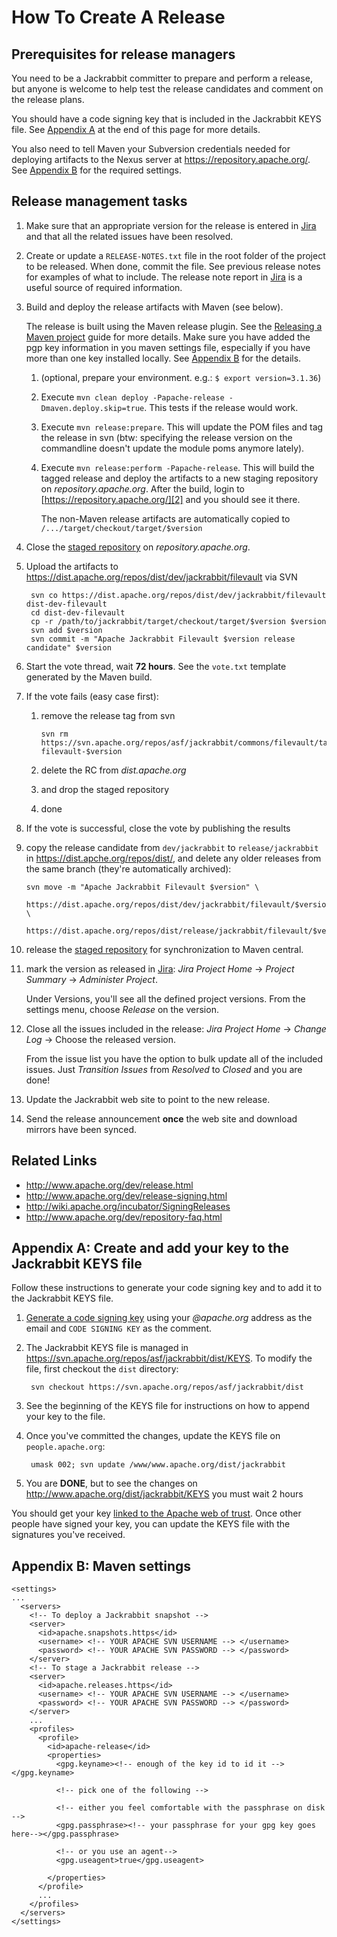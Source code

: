 <!--
   Licensed to the Apache Software Foundation (ASF) under one or more
   contributor license agreements.  See the NOTICE file distributed with
   this work for additional information regarding copyright ownership.
   The ASF licenses this file to You under the Apache License, Version 2.0
   (the "License"); you may not use this file except in compliance with
   the License.  You may obtain a copy of the License at

       http://www.apache.org/licenses/LICENSE-2.0

   Unless required by applicable law or agreed to in writing, software
   distributed under the License is distributed on an "AS IS" BASIS,
   WITHOUT WARRANTIES OR CONDITIONS OF ANY KIND, either express or implied.
   See the License for the specific language governing permissions and
   limitations under the License.
-->

How To Create A Release
========================================================================================================================
<!-- line width set to 120 characters. please break lines so that this file also looks good in vi -->

Prerequisites for release managers
----------------------------------
You need to be a Jackrabbit committer to prepare and perform a release, but anyone is welcome to help test the release
candidates and comment on the release plans.

You should have a code signing key that is included in the Jackrabbit KEYS file. See [Appendix A](#A) at the end of 
this page for more details.

You also need to tell Maven your Subversion credentials needed for deploying artifacts to the Nexus server at 
https://repository.apache.org/. See [Appendix B](#B) for the required settings.

Release management tasks
------------------------
1. Make sure that an appropriate version for the release is entered in [Jira][3] and that all the related issues have
   been resolved.
   
2. Create or update a `RELEASE-NOTES.txt` file in the root folder of the project to be released. When done, commit the
   file. See previous release notes for examples of what to include. The release note report in [Jira][3] is a useful
   source of required information.
   
3. Build and deploy the release artifacts with Maven (see below).

    The release is built using the Maven release plugin. See the [Releasing a Maven project][4] guide for more
    details. Make sure you have added the pgp key information in you maven settings file, especially if you have 
    more than one key installed locally. See [Appendix B](#B) for the details.
    
    1. (optional, prepare your environment. e.g.: `$ export version=3.1.36`)
    2. Execute `mvn clean deploy -Papache-release -Dmaven.deploy.skip=true`. This tests if the release would work.
    3. Execute `mvn release:prepare`. This will update the POM files and tag the release in svn (btw: specifying the
        release version on the commandline doesn't update the module poms anymore lately).
    4. Execute `mvn release:perform -Papache-release`. This will build the tagged release and deploy the artifacts to
        a new staging repository on _repository.apache.org_. 
        After the build, login to [https://repository.apache.org/][2] and you should see it there.

        The non-Maven release artifacts are automatically copied to `/.../target/checkout/target/$version`

4. Close the [staged repository][2] on _repository.apache.org_.

5. Upload the artifacts to https://dist.apache.org/repos/dist/dev/jackrabbit/filevault via SVN
       
        svn co https://dist.apache.org/repos/dist/dev/jackrabbit/filevault dist-dev-filevault
        cd dist-dev-filevault
        cp -r /path/to/jackrabbit/target/checkout/target/$version $version
        svn add $version
        svn commit -m "Apache Jackrabbit Filevault $version release candidate" $version
       
6. Start the vote thread, wait **72 hours**. See the `vote.txt` template generated by the Maven build.

7. If the vote fails (easy case first):
    1. remove the release tag from svn

       ````
       svn rm https://svn.apache.org/repos/asf/jackrabbit/commons/filevault/tags/jackrabbit-filevault-$version
       ````

    2. delete the RC from _dist.apache.org_
    3. and drop the staged repository
    4. done 
 
8. If the vote is successful, close the vote by publishing the results

9. copy the release candidate from `dev/jackrabbit` to `release/jackrabbit` in 
   https://dist.apche.org/repos/dist/, and delete any older releases from the same branch 
   (they're automatically archived):

    ```` 
    svn move -m "Apache Jackrabbit Filevault $version" \
        https://dist.apache.org/repos/dist/dev/jackrabbit/filevault/$version \
        https://dist.apache.org/repos/dist/release/jackrabbit/filevault/$version
    ````

10. release the [staged repository][2] for synchronization to Maven central.

11. mark the version as released in [Jira][3]:
    _Jira Project Home_ -> _Project Summary_ -> _Administer Project_. 
        
    Under Versions, you'll see all the defined project versions. 
    From the settings menu, choose *Release* on the version.

12. Close all the issues included in the release: 
    _Jira Project Home_ -> _Change Log_ -> Choose the released version. 
        
    From the issue list you have the option to bulk update all of the included issues. 
    Just *Transition Issues* from *Resolved* to *Closed* and you are done!

13. Update the Jackrabbit web site to point to the new release.

14. Send the release announcement **once** the web site and download mirrors have been synced.


Related Links
-------------
* http://www.apache.org/dev/release.html
* http://www.apache.org/dev/release-signing.html
* http://wiki.apache.org/incubator/SigningReleases
* http://www.apache.org/dev/repository-faq.html

  
<a name="A"></a>
Appendix A: Create and add your key to the Jackrabbit KEYS file
---------------------------------------------------------------
Follow these instructions to generate your code signing key and to add it to the Jackrabbit KEYS file.

1. [Generate a code signing key][0] using your _@apache.org_ address as the email and `CODE SIGNING KEY` as the
   comment.
    
2. The Jackrabbit KEYS file is managed in https://svn.apache.org/repos/asf/jackrabbit/dist/KEYS. To modify the file,
   first checkout the `dist` directory:

        svn checkout https://svn.apache.org/repos/asf/jackrabbit/dist
    
3. See the beginning of the KEYS file for instructions on how to append your key to the file.

4. Once you've committed the changes, update the KEYS file on `people.apache.org`:

        umask 002; svn update /www/www.apache.org/dist/jackrabbit
    
5. You are **DONE**, but to see the changes on http://www.apache.org/dist/jackrabbit/KEYS you must wait 2 hours

You should get your key [linked to the Apache web of trust][1]. Once other people have signed your key, you can
update the KEYS file with the signatures you've received.


<a name="B"></a>
Appendix B: Maven settings
--------------------------

    <settings>
    ...
      <servers>
        <!-- To deploy a Jackrabbit snapshot -->
        <server>
          <id>apache.snapshots.https</id>
          <username> <!-- YOUR APACHE SVN USERNAME --> </username>
          <password> <!-- YOUR APACHE SVN PASSWORD --> </password>
        </server>
        <!-- To stage a Jackrabbit release -->
        <server>
          <id>apache.releases.https</id>
          <username> <!-- YOUR APACHE SVN USERNAME --> </username>
          <password> <!-- YOUR APACHE SVN PASSWORD --> </password>
        </server>
        ...
        <profiles>
          <profile>
            <id>apache-release</id>
            <properties>
              <gpg.keyname><!-- enough of the key id to id it --></gpg.keyname>
    
              <!-- pick one of the following -->
    
              <!-- either you feel comfortable with the passphrase on disk -->
              <gpg.passphrase><!-- your passphrase for your gpg key goes here--></gpg.passphrase>
    
              <!-- or you use an agent-->
              <gpg.useagent>true</gpg.useagent>
    
            </properties>
          </profile>
          ...
        </profiles>
      </servers>
    </settings>


[0]: http://www.apache.org/dev/release-signing.html#generate
[1]: http://www.apache.org/dev/release-signing.html#apache-wot
[2]: https://repository.apache.org/index.html#stagingRepositories
[3]: https://issues.apache.org/jira/browse/JCRVLT
[4]: http://maven.apache.org/developers/release/releasing.html
